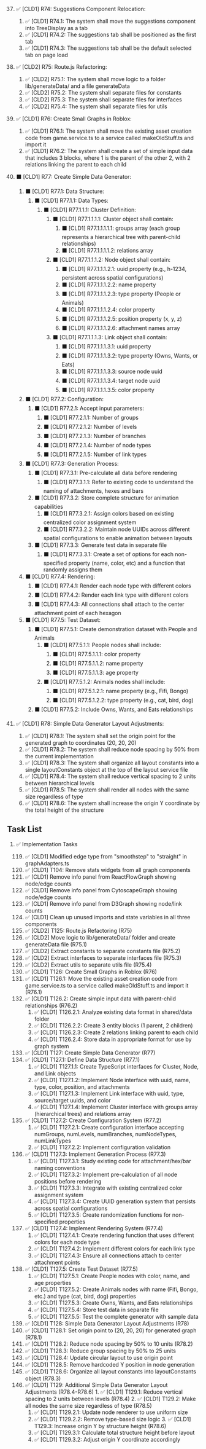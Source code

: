 37. ✅ [CLD1] R74: Suggestions Component Relocation:

    1. ✅ [CLD1] R74.1: The system shall move the suggestions component into TreeDisplay as a tab
    2. ✅ [CLD1] R74.2: The suggestions tab shall be positioned as the first tab
    3. ✅ [CLD1] R74.3: The suggestions tab shall be the default selected tab on page load

38. ✅ [CLD2] R75: Route.js Refactoring:

    1. ✅ [CLD2] R75.1: The system shall move logic to a folder lib/generateData/ and a file generateData
    2. ✅ [CLD2] R75.2: The system shall separate files for constants
    3. ✅ [CLD2] R75.3: The system shall separate files for interfaces
    4. ✅ [CLD2] R75.4: The system shall separate files for utils

39. ✅ [CLD1] R76: Create Small Graphs in Roblox:

    1. ✅ [CLD1] R76.1: The system shall move the existing asset creation code from game.service.ts to a service called makeOldStuff.ts and import it
    2. ✅ [CLD1] R76.2: The system shall create a set of simple input data that includes 3 blocks, where 1 is the parent of the other 2, with 2 relations linking the parent to each child

40. ⬛ [CLD1] R77: Create Simple Data Generator:

    1. ⬛ [CLD1] R77.1: Data Structure:
       1. ⬛ [CLD1] R77.1.1: Data Types:
          1. ⬛ [CLD1] R77.1.1.1: Cluster Definition:
             1. ⬛ [CLD1] R77.1.1.1.1: Cluster object shall contain:
                1. ⬛ [CLD1] R77.1.1.1.1.1: groups array (each group represents a hierarchical tree with parent-child relationships)
                2. ⬛ [CLD1] R77.1.1.1.1.2: relations array
             2. ⬛ [CLD1] R77.1.1.1.2: Node object shall contain:
                1. ⬛ [CLD1] R77.1.1.1.2.1: uuid property (e.g., h-1234, persistent across spatial configurations)
                2. ⬛ [CLD1] R77.1.1.1.2.2: name property
                3. ⬛ [CLD1] R77.1.1.1.2.3: type property (People or Animals)
                4. ⬛ [CLD1] R77.1.1.1.2.4: color property
                5. ⬛ [CLD1] R77.1.1.1.2.5: position property (x, y, z)
                6. ⬛ [CLD1] R77.1.1.1.2.6: attachment names array
             3. ⬛ [CLD1] R77.1.1.1.3: Link object shall contain:
                1. ⬛ [CLD1] R77.1.1.1.3.1: uuid property
                2. ⬛ [CLD1] R77.1.1.1.3.2: type property (Owns, Wants, or Eats)
                3. ⬛ [CLD1] R77.1.1.1.3.3: source node uuid
                4. ⬛ [CLD1] R77.1.1.1.3.4: target node uuid
                5. ⬛ [CLD1] R77.1.1.1.3.5: color property
    2. ⬛ [CLD1] R77.2: Configuration:
       1. ⬛ [CLD1] R77.2.1: Accept input parameters:
          1. ⬛ [CLD1] R77.2.1.1: Number of groups
          2. ⬛ [CLD1] R77.2.1.2: Number of levels
          3. ⬛ [CLD1] R77.2.1.3: Number of branches
          4. ⬛ [CLD1] R77.2.1.4: Number of node types
          5. ⬛ [CLD1] R77.2.1.5: Number of link types
    3. ⬛ [CLD1] R77.3: Generation Process:
       1. ⬛ [CLD1] R77.3.1: Pre-calculate all data before rendering
          1. ⬛ [CLD1] R77.3.1.1: Refer to existing code to understand the naming of attachments, hexes and bars
       2. ⬛ [CLD1] R77.3.2: Store complete structure for animation capabilities
          1. ⬛ [CLD1] R77.3.2.1: Assign colors based on existing centralized color assignment system
          2. ⬛ [CLD1] R77.3.2.2: Maintain node UUIDs across different spatial configurations to enable animation between layouts
       3. ⬛ [CLD1] R77.3.3: Generate test data in separate file
          1. ⬛ [CLD1] R77.3.3.1: Create a set of options for each non-specified property (name, color, etc) and a function that randomly assigns them
    4. ⬛ [CLD1] R77.4: Rendering:
       1. ⬛ [CLD1] R77.4.1: Render each node type with different colors
       2. ⬛ [CLD1] R77.4.2: Render each link type with different colors
       3. ⬛ [CLD1] R77.4.3: All connections shall attach to the center attachment point of each hexagon
    5. ⬛ [CLD1] R77.5: Test Dataset:
       1. ⬛ [CLD1] R77.5.1: Create demonstration dataset with People and Animals
          1. ⬛ [CLD1] R77.5.1.1: People nodes shall include:
             1. ⬛ [CLD1] R77.5.1.1.1: color property
             2. ⬛ [CLD1] R77.5.1.1.2: name property
             3. ⬛ [CLD1] R77.5.1.1.3: age property
          2. ⬛ [CLD1] R77.5.1.2: Animals nodes shall include:
             1. ⬛ [CLD1] R77.5.1.2.1: name property (e.g., Fifi, Bongo)
             2. ⬛ [CLD1] R77.5.1.2.2: type property (e.g., cat, bird, dog)
       2. ⬛ [CLD1] R77.5.2: Include Owns, Wants, and Eats relationships

41. ✅ [CLD1] R78: Simple Data Generator Layout Adjustments:

    1. ✅ [CLD1] R78.1: The system shall set the origin point for the generated graph to coordinates (20, 20, 20)
    2. ✅ [CLD1] R78.2: The system shall reduce node spacing by 50% from the current implementation
    3. ✅ [CLD1] R78.3: The system shall organize all layout constants into a single layoutConstants object at the top of the layout service file
    4. ✅ [CLD1] R78.4: The system shall reduce vertical spacing to 2 units between hierarchical levels
    5. ✅ [CLD1] R78.5: The system shall render all nodes with the same size regardless of type
    6. ✅ [CLD1] R78.6: The system shall increase the origin Y coordinate by the total height of the structure

## Task List

1.  ✅ Implementation Tasks

    119.  ✅ [CLD1] Modified edge type from "smoothstep" to "straight" in graphAdapters.ts
    120.  ✅ [CLD1] T104: Remove stats widgets from all graph components
    121.  ✅ [CLD1] Remove info panel from ReactFlowGraph showing node/edge counts
    122.  ✅ [CLD1] Remove info panel from CytoscapeGraph showing node/edge counts
    123.  ✅ [CLD1] Remove info panel from D3Graph showing node/link counts
    124.  ✅ [CLD1] Clean up unused imports and state variables in all three components
    125.  ✅ [CLD2] T125: Route.js Refactoring (R75)
    126.  ✅ [CLD2] Move logic to lib/generateData/ folder and create generateData file (R75.1)
    127.  ✅ [CLD2] Extract constants to separate constants file (R75.2)
    128.  ✅ [CLD2] Extract interfaces to separate interfaces file (R75.3)
    129.  ✅ [CLD2] Extract utils to separate utils file (R75.4)
    130.  ✅ [CLD1] T126: Create Small Graphs in Roblox (R76)
    131.  ✅ [CLD1] T126.1: Move the existing asset creation code from game.service.ts to a service called makeOldStuff.ts and import it (R76.1)
    132.  ✅ [CLD1] T126.2: Create simple input data with parent-child relationships (R76.2)
          1. ✅ [CLD1] T126.2.1: Analyze existing data format in shared/data folder
          2. ✅ [CLD1] T126.2.2: Create 3 entity blocks (1 parent, 2 children)
          3. ✅ [CLD1] T126.2.3: Create 2 relations linking parent to each child
          4. ✅ [CLD1] T126.2.4: Store data in appropriate format for use by graph system
    133.  ✅ [CLD1] T127: Create Simple Data Generator (R77)
    134.  ✅ [CLD1] T127.1: Define Data Structure (R77.1)
          1. ✅ [CLD1] T127.1.1: Create TypeScript interfaces for Cluster, Node, and Link objects
          2. ✅ [CLD1] T127.1.2: Implement Node interface with uuid, name, type, color, position, and attachments
          3. ✅ [CLD1] T127.1.3: Implement Link interface with uuid, type, source/target uuids, and color
          4. ✅ [CLD1] T127.1.4: Implement Cluster interface with groups array (hierarchical trees) and relations array
    135.  ✅ [CLD1] T127.2: Create Configuration System (R77.2)
          1. ✅ [CLD1] T127.2.1: Create configuration interface accepting numGroups, numLevels, numBranches, numNodeTypes, numLinkTypes
          2. ✅ [CLD1] T127.2.2: Implement configuration validation
    136.  ✅ [CLD1] T127.3: Implement Generation Process (R77.3)
          1. ✅ [CLD1] T127.3.1: Study existing code for attachment/hex/bar naming conventions
          2. ✅ [CLD1] T127.3.2: Implement pre-calculation of all node positions before rendering
          3. ✅ [CLD1] T127.3.3: Integrate with existing centralized color assignment system
          4. ✅ [CLD1] T127.3.4: Create UUID generation system that persists across spatial configurations
          5. ✅ [CLD1] T127.3.5: Create randomization functions for non-specified properties
    137.  ✅ [CLD1] T127.4: Implement Rendering System (R77.4)
          1. ✅ [CLD1] T127.4.1: Create rendering function that uses different colors for each node type
          2. ✅ [CLD1] T127.4.2: Implement different colors for each link type
          3. ✅ [CLD1] T127.4.3: Ensure all connections attach to center attachment points
    138.  ✅ [CLD1] T127.5: Create Test Dataset (R77.5)
          1. ✅ [CLD1] T127.5.1: Create People nodes with color, name, and age properties
          2. ✅ [CLD1] T127.5.2: Create Animals nodes with name (Fifi, Bongo, etc.) and type (cat, bird, dog) properties
          3. ✅ [CLD1] T127.5.3: Create Owns, Wants, and Eats relationships
          4. ✅ [CLD1] T127.5.4: Store test data in separate file
          5. ✅ [CLD1] T127.5.5: Test the complete generator with sample data
    139.  ✅ [CLD1] T128: Simple Data Generator Layout Adjustments (R78)
    140.  ✅ [CLD1] T128.1: Set origin point to (20, 20, 20) for generated graph (R78.1)
    141.  ✅ [CLD1] T128.2: Reduce node spacing by 50% to 10 units (R78.2)
    142.  ✅ [CLD1] T128.3: Reduce group spacing by 50% to 25 units
    143.  ✅ [CLD1] T128.4: Update circular layout to use origin point
    144.  ✅ [CLD1] T128.5: Remove hardcoded Y position in node generation
    145.  ✅ [CLD1] T128.6: Organize all layout constants into layoutConstants object (R78.3)
    129. ✅ [CLD1] T129: Additional Simple Data Generator Layout Adjustments (R78.4-R78.6)
        1. ✅ [CLD1] T129.1: Reduce vertical spacing to 2 units between levels (R78.4)
        2. ✅ [CLD1] T129.2: Make all nodes the same size regardless of type (R78.5)
            1. ✅ [CLD1] T129.2.1: Update node renderer to use uniform size
            2. ✅ [CLD1] T129.2.2: Remove type-based size logic
        3. ✅ [CLD1] T129.3: Increase origin Y by structure height (R78.6)
            1. ✅ [CLD1] T129.3.1: Calculate total structure height before layout
            2. ✅ [CLD1] T129.3.2: Adjust origin Y coordinate accordingly
